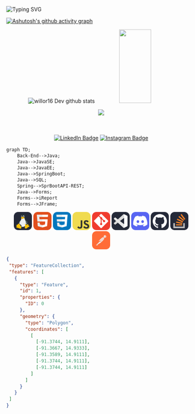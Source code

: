  ![Typing SVG](https://readme-typing-svg.herokuapp.com/?color=02D9F7FF&size=35&center=true&vCenter=true&width=1000&lines=HOLA+SOY+WILMER+CHOXOM;SOY+DESARROLLADOR+BACKEND;PROXIMAMENTE+FRONTEND;BIENVENIDOS!)








 [![Ashutosh's github activity graph](https://github-readme-activity-graph.vercel.app/graph?username=willor16&bg_color=0d1117&color=ffffff&line=00b3ff&point=f9fafa&area=true&hide_border=true)](https://github.com/ashutosh00710/github-readme-activity-graph)









 <div align="center">  
  <img width="49%" height="195px" src="https://github-readme-stats.vercel.app/api?username=willor16&show_icons=true&count_private=true&hide_border=true&title_color=02D9F7FF&icon_color=02D9F7FF&text_color=c9d1d9&bg_color=0d1117" alt="willor16 Dev github stats" /> 
  
  <img width="41%" height="195px" src="https://github-readme-stats.vercel.app/api/top-langs/?username=willor16&layout=compact&hide_border=true&title_color=02D9F7FF&text_color=02D9F7FF&bg_color=0d1117" />
</div> 







<p align="center">
 <img  src="https://github-readme-streak-stats.herokuapp.com?user=willor16&theme=tokyonight_duo&hide_border=true"
</p>








<p align="center">
    <br/><br/><a href="https://www.linkedin.com/wilmerchoxom" target="_blank"><img src="https://img.shields.io/badge/-LinkedIn-0A0A0B?logo=linkedin&style=for-the-badge&logoColor=white" alt="LinkedIn Badge" /></a>
    <a href="https://www.instagram.com/will_lor77/" target="_blank"><img src="https://img.shields.io/badge/-Instagram-0A0A0B?logo=instagram&style=for-the-badge&logoColor=white" alt="Instagram Badge" /></a>
</p>







```mermaid
graph TD;
    Back-End-->Java;
    Java-->JavaSE;
    Java-->JavaEE;
    Java-->SpringBoot;
    Java-->SQL;
    Spring-->SprBootAPI-REST;
    Java-->Forms;
    Forms-->iReport
    Forms-->JFrame;
```









<p align="center">   
<img src="https://github.com/tandpfun/skill-icons/blob/main/icons/Linux-Dark.svg" width="48" title="Linux">  
<img src="https://github.com/tandpfun/skill-icons/blob/main/icons/HTML.svg" width="48" title="HTML"> 
<img src="https://github.com/tandpfun/skill-icons/blob/main/icons/CSS.svg" width="48" title="CSS">   
<img src="https://github.com/tandpfun/skill-icons/blob/main/icons/JavaScript.svg" width="48"  title="Javascript"> 
<img src="https://github.com/tandpfun/skill-icons/blob/main/icons/Git.svg" width="48" title="Git">   
<img src="https://github.com/tandpfun/skill-icons/blob/main/icons/VSCode-Dark.svg" width="48" title="Vscode">   
<img src="https://github.com/tandpfun/skill-icons/blob/main/icons/Discord.svg" width="48" title="Discord">   
<img src="https://github.com/tandpfun/skill-icons/blob/main/icons/Github-Dark.svg" width="48" title="Github">   
<img src="https://github.com/tandpfun/skill-icons/blob/main/icons/StackOverflow-Dark.svg" width="48" title="StackOverFlow">   
<img src="https://github.com/tandpfun/skill-icons/blob/main/icons/Postman.svg" width="48" title="Postman"> 

<p/>
















 ```geojson
{
  "type": "FeatureCollection",
  "features": [
    {
      "type": "Feature",
      "id": 1,
      "properties": {
        "ID": 0
      },
      "geometry": {
        "type": "Polygon",
        "coordinates": [
          [
            [-91.3744, 14.9111], 
            [-91.3667, 14.9333], 
            [-91.3589, 14.9111], 
            [-91.3744, 14.9111], 
            [-91.3744, 14.9111]  
          ]
        ]
      }
    }
  ]
}
```










